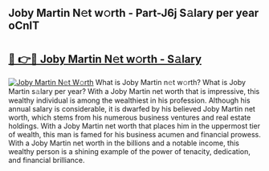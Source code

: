 ## Joby Martin N𝚎t w𝚘rth - Part-J6j S𝚊lary per year oCnIT

# <h2><a href="http://gc1vqw.nevu.top/?p=Joby+Martin">🔗 👉🔴 Joby Martin N𝚎t w𝚘rth - S𝚊lary</a></h2>

[![Joby Martin N𝚎t W𝚘rth](https://i.imgur.com/Oavwk0R.jpeg)](http://gc1vqw.nevu.top/?p=Joby+Martin)
What is Joby Martin n𝚎t w𝚘rth? What is Joby Martin s𝚊lary per year?
With a Joby Martin net worth that is impressive, this wealthy individual is among the wealthiest in his profession. Although his annual salary is considerable, it is dwarfed by his believed Joby Martin net worth, which stems from his numerous business ventures and real estate holdings. With a Joby Martin net worth that places him in the uppermost tier of wealth, this man is famed for his business acumen and financial prowess. With a Joby Martin net worth in the billions and a notable income, this wealthy person is a shining example of the power of tenacity, dedication, and financial brilliance.
